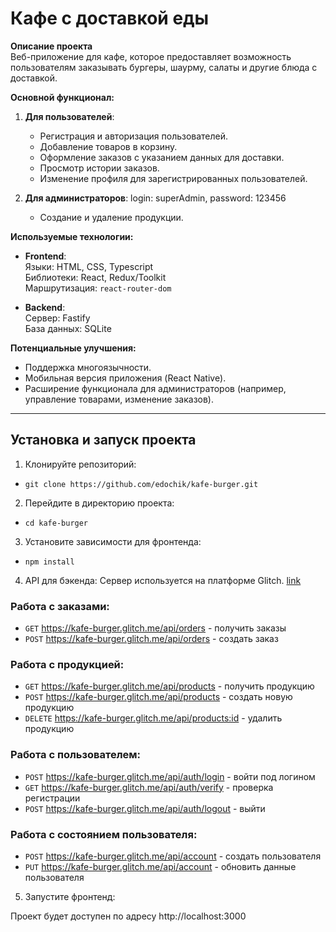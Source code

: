 # Кафе с доставкой еды

**Описание проекта**  
Веб-приложение для кафе, которое предоставляет возможность пользователям заказывать бургеры, шаурму, салаты и другие блюда с доставкой.

**Основной функционал:**

1. **Для пользователей**:

   - Регистрация и авторизация пользователей.
   - Добавление товаров в корзину.
   - Оформление заказов с указанием данных для доставки.
   - Просмотр истории заказов.
   - Изменение профиля для зарегистрированных пользователей.

2. **Для администраторов**: login: superAdmin, password: 123456
   - Создание и удаление продукции.

**Используемые технологии:**

- **Frontend**:  
  Языки: HTML, CSS, Typescript  
  Библиотеки: React, Redux/Toolkit  
  Маршрутизация: `react-router-dom`

- **Backend**:  
  Сервер: Fastify  
  База данных: SQLite

**Потенциальные улучшения:**

- Поддержка многоязычности.
- Мобильная версия приложения (React Native).
- Расширение функционала для администраторов (например, управление товарами, изменение заказов).

---

## Установка и запуск проекта

1. Клонируйте репозиторий:

- `git clone https://github.com/edochik/kafe-burger.git`

2. Перейдите в директорию проекта:

- `cd kafe-burger`

3. Установите зависимости для фронтенда:

- `npm install`

4. API для бэкенда: Сервер используется на платформе Glitch.
   [link](https://glitch.com/edit/#!/kafe-burger)

### Работа с заказами:

- `GET` https://kafe-burger.glitch.me/api/orders - получить заказы
- `POST` https://kafe-burger.glitch.me/api/orders - создать заказ

### Работа с продукцией:

- `GET` https://kafe-burger.glitch.me/api/products - получить продукцию
- `POST` https://kafe-burger.glitch.me/api/products - создать новую продукцию
- `DELETE` https://kafe-burger.glitch.me/api/products:id - удалить продукцию

### Работа с пользователем:

- `POST` https://kafe-burger.glitch.me/api/auth/login - войти под логином
- `GET` https://kafe-burger.glitch.me/api/auth/verify - проверка регистрации
- `POST` https://kafe-burger.glitch.me/api/auth/logout - выйти

### Работа с состоянием пользователя:

- `POST` https://kafe-burger.glitch.me/api/account - создать пользователя
- `PUT` https://kafe-burger.glitch.me/api/account - обновить данные пользователя

5. Запустите фронтенд:

Проект будет доступен по адресу http://localhost:3000
